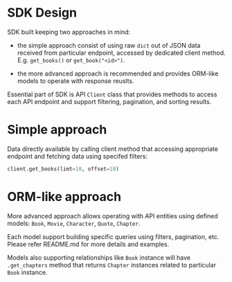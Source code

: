 # SDK Design

SDK built keeping two approaches in mind: 

- the simple approach consist of using raw `dict` out of JSON data received
from particular endpoint, accessed by dedicated client method. E.g.
`get_books()` or `get_book("<id>")`.

- the more advanced approach is recommended and provides ORM-like models to
operate with response reuslts.

Essential part of SDK is API `Client` class that provides methods to access
each API endpoint and support filtering, pagination, and sorting results.

# Simple approach

Data directly available by calling client method that accessing appropriate
endpoint and fetching data using specifed filters:

```python
client.get_books(limt=10, offset=10)
```

# ORM-like approach

More advanced approach allows operating with API entities using defined models:
`Book`, `Movie`, `Character`, `Quote`, `Chapter`. 

Each model support building specific queries using filters, pagination, etc.
Please refer README.md for more details and examples.

Models also supporting relationships like `Book` instance will have 
`.get_chapters` method that returns `Chapter` instances related to particular
`Book` instance.
